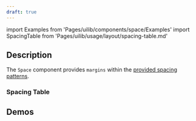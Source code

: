 ```yaml
---
draft: true
---
```


import Examples from 'Pages/uilib/components/space/Examples'
import SpacingTable from 'Pages/uilib/usage/layout/spacing-table.md'

## Description

The `Space` component provides `margins` within the [provided spacing patterns](/uilib/usage/layout/spacing#spacing-helpers).

### Spacing Table

<SpacingTable />

## Demos

<Examples />
